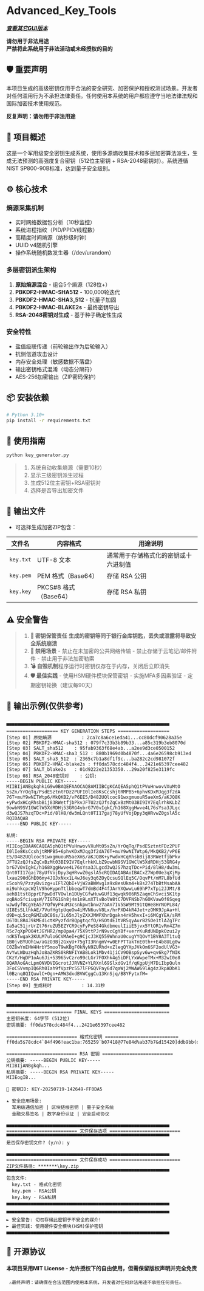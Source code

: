 # Advanced_Key_Tools

[***查看其它GUI版本***](./Directory.md)

**请勿用于非法用途**  
**严禁将此系统用于非法活动或未经授权的目的**

## 🛡️ 重要声明

本项目生成的高级密钥仅用于合法的安全研究、加密保护和授权测试场景。开发者对任何滥用行为不承担法律责任。任何使用本系统的用户都应遵守当地法律法规和国际加密技术使用规范。

**反复声明：请勿用于非法用途**

## 🌟 项目概述

这是一个军用级安全密钥生成系统，使用多源熵收集技术和多层加密算法派生，生成无法预测的高强度复合密钥（512位主密钥 + RSA-2048密钥对）。系统遵循NIST SP800-90B标准，达到量子安全级别。

## ⚙️ 核心技术

### 熵源采集机制
- 实时网络数据包分析（10秒监控）
- 系统进程指纹（PID/PPID/线程数）
- 高精度时间熵源（纳秒级时钟）
- UUID v4随机引擎
- 操作系统随机数发生器（/dev/urandom）

### 多层密钥派生架构
1. **原始熵源混合** - 组合5个熵源（128位+）
2. **PBKDF2-HMAC-SHA512** - 100,000轮迭代
3. **PBKDF2-HMAC-SHA3_512** - 抗量子加固
4. **PBKDF2-HMAC-BLAKE2s** - 最终密钥导出
5. **RSA-2048密钥对生成** - 基于种子确定性生成

### 安全特性
- 盐值级联传递（前轮输出作为后轮输入）
- 抗侧信道攻击设计
- 内存安全处理（敏感数据不落盘）
- 输出密钥格式混淆（动态分隔符）
- AES-256加密输出（ZIP密码保护）

## 📦 安装依赖

```bash
# Python 3.10+
pip install -r requirements.txt
```

## 🚀 使用指南

```bash
python key_generator.py
```
> 1. 系统自动收集熵源（需要10秒）
> 2. 显示三级密钥派生过程
> 3. 生成512位主密钥+RSA密钥对
> 4. 选择是否导出加密文件

## 📄 输出文件
* 可选择生成加密ZIP包含：

| 文件名     | 内容格式             | 用途说明                             |
|------------|----------------------|--------------------------------------|
| `key.txt`  | UTF-8 文本           | 通常用于存储格式化的密钥或十六进制值 |
| `key.pem`  | PEM 格式（Base64）   | 存储 RSA 公钥                        |
| `key.key`  | PKCS#8 格式（Base64）| 存储 RSA 私钥                        |

## ⚠️ 安全警告

 >1.  **🔐 密钥保管责任**
   **生成的密钥等同于银行金库钥匙，丢失或泄露将导致安全系统崩溃**
 >2.  **🚫 禁用场景**
    - 禁止在未加密的公共网络传输
    - 禁止存储于云笔记/邮件附件
    - 禁止用于非法加密勒索
 >3.  **💣 ​​自毁机制​**
     程序运行时密钥仅存在于内存，关闭后立即消失
 >4.  **🛡️ ​​最佳实践**
    - 使用HSM硬件模块保管密钥
    - 实施MFA多因素验证
    - 定期密钥轮换（建议每90天）
    
## 📜 输出示例(仅供参考)

```text

▀▀▀▀▀▀▀▀▀▀▀▀▀▀▀▀▀▀▀▀▀▀▀▀▀▀▀▀▀▀▀▀▀▀▀▀▀▀▀▀▀▀▀▀▀▀▀▀▀▀▀▀▀▀▀▀▀▀▀▀
=================== KEY GENERATION STEPS ===================
[Step 01] 原始熵源           : 2ca7c8a6ce1eda41...cc80dcf90628a35e
[Step 02] PBKDF2-HMAC-sha512 : 079f7c33b3b89b33...a85c319b3eb8070d
[Step 03] SALT_sha512    : 95fab9363f68e4ab...a2ee9d3ce0500152
[Step 04] PBKDF2-HMAC-sha3_512 : 880b1969d0b4870f...4a6e26598cb913ed
[Step 05] SALT_sha3_512  : 2365c7b1a8df1f9c...ba282c2cd981072f
[Step 06] PBKDF2-HMAC-blake2s : ff0da578cdc484f4...2421e65397cee482
[Step 07] SALT_blake2s   : 01d9222e21353350...29a20f825e3119fc
[Step 08] RSA_2048密钥对    : 公钥:
-----BEGIN PUBLIC KEY-----
MIIBIjANBgkqhkiG9w0BAQEFAAOCAQ8AMIIBCgKCAQEA5phQ1tPVuHnwovVXuMtO
5sZn/YrOqTq/PsdESztntFDz2PUFI0lIe8KsCcshjtRMPB5+6phvKDxMJqg3f2dA
76T+muY9wNITWtp6/MkQKB2/vP6EE5/D482UQlcoc91wxgmuouR5aeXmS/aKJQ8K
+yPwdxHCqRhsbBij83RWetfjbPkvJFTU2zQJfsZqCxBzMt03BI9IV7EqlrhkKLbZ
9owbN9SV1GWClW5XdRDHj53GRG4ybrG7V0vIgkC/h168XggHwve4L76sYsa3JLgc
d3wQJS7hzqTDc+Pid/8lH8/dw3mLQnt0TI17gaj78yUfVojDpy3qHRvwZ0gslA5c
RQIDAQAB
-----END PUBLIC KEY-----

私钥:
-----BEGIN RSA PRIVATE KEY-----
MIIEogIBAAKCAQEA5phQ1tPVuHnwovVXuMtO5sZn/YrOqTq/PsdESztntFDz2PUF
I0lIe8KsCcshjtRMPB5+6phvKDxMJqg3f2dA76T+muY9wNITWtp6/MkQKB2/vP6E
E5/D482UQlcoc91wxgmuouR5aeXmS/aKJQ8K+yPwdxHCqRhsbBij83RWetfjbPkv
JFTU2zQJfsZqCxBzMt03BI9IV7EqlrhkKLbZ9owbN9SV1GWClW5XdRDHj53GRG4y
brG7V0vIgkC/h168XggHwve4L76sYsa3JLgcd3wQJS7hzqTDc+Pid/8lH8/dw3mL
Qnt0TI17gaj78yUfVojDpy3qHRvwZ0gslA5cRQIDAQABAoIBACxZ7Wp0Ue3qXjMp
lxau290dGhE06my4JOJxNxx1L4wJ6ey3q6ZOyQcsuSQlEq5C/OqvPt/mM7L8bfUd
c5coh9/PzzyBvizg+uIFlZQbI+VjW2aBWWvg1a9x8esUkm4+kBs274TbBtMsabAA
mi9ohkcpcW2lV9hoHypnTtlbbeqwT7dmBd4F4fJArYXQwwLu69hP7xTpi2JJMt/8
aehB1tst8pprEPpwDdTVOwln1DUyCGfwHuwGUf13qwqk986R5ZaqnChSvci5K1tp
zqBAoSfciuqsW/7IGTG1Gh8j4m1n9LmXTlvBolW8tC7DVFNSb7hGOKVaw0f6Sqeg
wJwdyf0CgYEA57YQfWyP4uM3csnkpwtbnw27aAn7IV5SW9Mt91tQHe8HrNOPL84/
UI8EsSLlhkAE/7VufHgtpUqeOw4iMVN6uvV8Lx/hrPXD4kR4Jet+zOMK9JpAa+Hl
d9D+qL5cqRGMZuDC86s/1L65nJlyZXXJMWPXhrDgakn4rH5hvxI+i6MCgYEA/sRM
U6TOL8R4J9kMEdictKPyzfdrBQpgtqcfO/HSOtdEItVR5qyAurB2SOe1tlAZgTPc
Ia5aC51jrUrZt76ruZU5EZYCR9cyFyPeS84GkdbmeulIiiE5jvx5YtOR1vRm4Z7m
R5c7qXpPO04tJGYHR2/mp0pa4/75X9ttPJrN9vcCgYBf+verrKuRdUNDpkOzui2y
ndKSTwgak2KULM7uloGCVMAeI+g9CjcJ3KQ559WhnaU0cugYYQOvY1BV8A3T1tuQ
1B0jvBYUOh1w/aGzO3Bj2GxyU+75gTI3RngmV+w0EFPTTakTnE0th++E4b8ULg0w
C0Z8wYnEHW4HrbY5mooT9wKBgF0kNyN9ZURhd+xZlegQYXpJVkOm6SF2odUlVG3+
AvYwLWDuzHqhJo8aZKRS0kRNFIYAB8Lok1Mbv41jiCV9OBspSyv6w+qv6kg7fNIK
CKzY/HqDP1oAu6Ji+53965vCzro99cLGr7FOXhk4g5iDFLYxWwpeTMx+M32wI0e8
8QARAoGAcLpmONVDVIGcrotJJRVNZ+YLRXnl69SlxdGv1f/qKgpUjM7DiIbpQuln
3FoCSVvmpIQ6Rh0Iah9fVpzPc557lFPGQVPay6d7qaWj2MWAW69lAg4zJkpADbK1
l0Bznq8QIQuwlC+Ogn+AMW3dxdBVWCggCu13KnSjq/B8YFytxfM=
-----END RSA PRIVATE KEY-----
[Step 09] 生成耗时           : 14.31秒
▄▄▄▄▄▄▄▄▄▄▄▄▄▄▄▄▄▄▄▄▄▄▄▄▄▄▄▄▄▄▄▄▄▄▄▄▄▄▄▄▄▄▄▄▄▄▄▄▄▄▄▄▄▄▄▄▄▄▄▄


▀▀▀▀▀▀▀▀▀▀▀▀▀▀▀▀▀▀▀▀▀▀▀▀▀▀▀▀▀▀▀▀▀▀▀▀▀▀▀▀▀▀▀▀▀▀▀▀▀▀▀▀▀▀▀▀▀▀▀▀
======================== FINAL KEYS ========================
主密钥长度: 64字节 (512位)
密钥摘要: ff0da578cdc484f4...2421e65397cee482

========================== 格式化密钥 ===========================
ff0da5$78cdc4`84f496!eac1ba:765259`b07418@77e84d%ab37b7&d15420]ddb9bb(d00ce6<f53b45)7d9e2d%648625:fed91f(e549ba>a3e584}711d43^248024=21e653_97cee4!82

========================== RSA 密钥 ==========================
公钥摘要: -----BEGIN PUBLIC KEY-----
MIIBIjANBgkqh...
私钥摘要: -----BEGIN RSA PRIVATE KEY-----
MIIEogIB...

🔑 密钥ID: KEY-20250719-142649-FF0DA5

★ 安全应用场景:
  军用级通信加密 | 区块链根密钥 | 量子安全系统
  金融交易签名 | 数字身份认证 | 安全启动协议

▄▄▄▄▄▄▄▄▄▄▄▄▄▄▄▄▄▄▄▄▄▄▄▄▄▄▄▄▄▄▄▄▄▄▄▄▄▄▄▄▄▄▄▄▄▄▄▄▄▄▄▄▄▄▄▄▄▄▄▄
========================== 文件保存选项 ==========================
▀▀▀▀▀▀▀▀▀▀▀▀▀▀▀▀▀▀▀▀▀▀▀▀▀▀▀▀▀▀▀▀▀▀▀▀▀▀▀▀▀▀▀▀▀▀▀▀▀▀▀▀▀▀▀▀▀▀▀▀
是否保存密钥文件? (y/n): y

▄▄▄▄▄▄▄▄▄▄▄▄▄▄▄▄▄▄▄▄▄▄▄▄▄▄▄▄▄▄▄▄▄▄▄▄▄▄▄▄▄▄▄▄▄▄▄▄▄▄▄▄▄▄▄▄▄▄▄▄
========================== 文件保存成功 ==========================
ZIP文件路径: *******\key.zip
▀▀▀▀▀▀▀▀▀▀▀▀▀▀▀▀▀▀▀▀▀▀▀▀▀▀▀▀▀▀▀▀▀▀▀▀▀▀▀▀▀▀▀▀▀▀▀▀▀▀▀▀▀▀▀▀▀▀▀▀
包含文件:
  key.txt - 格式化密钥
  key.pem - RSA公钥
  key.key - RSA私钥
▄▄▄▄▄▄▄▄▄▄▄▄▄▄▄▄▄▄▄▄▄▄▄▄▄▄▄▄▄▄▄▄▄▄▄▄▄▄▄▄▄▄▄▄▄▄▄▄▄▄▄▄▄▄▄▄▄▄▄▄

▀▀▀▀▀▀▀▀▀▀▀▀▀▀▀▀▀▀▀▀▀▀▀▀▀▀▀▀▀▀▀▀▀▀▀▀▀▀▀▀▀▀▀▀▀▀▀▀▀▀▀▀▀▀▀▀▀▀▀▀
► 安全警告: 切勿存储此密钥于不安全的媒介!
► 最佳实践: 使用硬件安全模块(HSM)保护密钥
▄▄▄▄▄▄▄▄▄▄▄▄▄▄▄▄▄▄▄▄▄▄▄▄▄▄▄▄▄▄▄▄▄▄▄▄▄▄▄▄▄▄▄▄▄▄▄▄▄▄▄▄▄▄▄▄▄▄▄▄

```
## 📜 开源协议
#### 本项目采用 ​​MIT License​​ - 允许授权下的自由使用，但需保留版权声明并完全免责

```test
 ⚠️最终声明：请确保在合法范围内使用本系统，开发者对任何非法用途不承担任何责任⚠️
```
